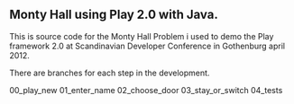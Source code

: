 ## Monty Hall using Play 2.0 with Java.
This is source code for the Monty Hall Problem i used to demo the Play framework 2.0 at Scandinavian Developer Conference in Gothenburg april 2012.

There are branches for each step in the development.

  00_play_new
  01_enter_name
  02_choose_door
  03_stay_or_switch
  04_tests


